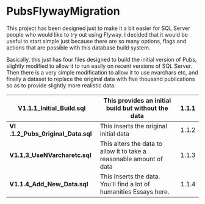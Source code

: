 # PubsFlywayMigration
This project has been designed just to make it a bit easier for SQL Server people who would like to try out using Flyway. I decided that it would be useful to start simple just because there are so many options, flags and actions that are possible with this database build system.

Basically, this just has four files designed to build the initial version of Pubs, slightly modified to allow it to run easily on recent versions of SQL Server. Then there is a very simple modification to allow it to use nvarchars etc, and finally a dataset to replace the original data with five thousand publications so as to provide slightly more realistic data.

| **V1.1.1_lnitial_Build.sql**       | This provides an initial build but without the data          | 1.1.1 |
| ---------------------------------- | ------------------------------------------------------------ | ----- |
| **VI .1.2_Pubs_0riginal_Data.sql** | This inserts the original initial data                       | 1.1.2 |
| **V1.1,3_UseNVarcharetc.sql**      | This  alters the data to allow it to take a reasonable amount of data | 1.1.3 |
| **V1.1.4_Add_New_Data.sql**        | This inserts the data. You'll find a lot of humanities Essays here. | 1.1.4 |

